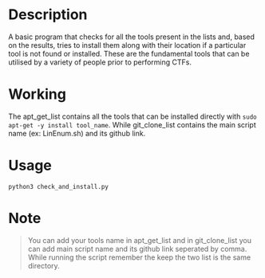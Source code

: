 # Description
A basic program that checks for all the tools present in the lists and, based on the results, tries to install them along with their location if a particular tool is not found or installed. These are the fundamental tools that can be utilised by a variety of people prior to performing CTFs.

# Working
The apt_get_list contains all the tools that can be installed directly with ```sudo apt-get -y install tool_name```. While git_clone_list contains the main script name (ex: LinEnum.sh) and its github link.

# Usage 
    python3 check_and_install.py

# Note
>You can add your tools name in apt_get_list and in git_clone_list you can add main script name and its github link seperated by comma. While running the script remember the keep the two list is the same directory.